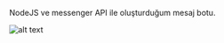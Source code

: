 NodeJS ve messenger API ile oluşturduğum mesaj botu.

![alt text](https://hizliresim.com/zUjxrW.png)
